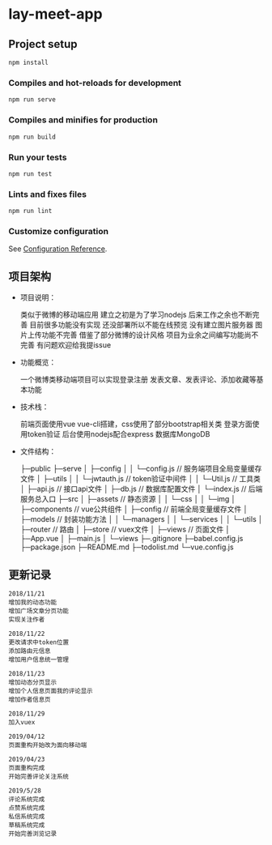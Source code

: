 # lay-meet-app

## Project setup
```
npm install
```

### Compiles and hot-reloads for development
```
npm run serve
```

### Compiles and minifies for production
```
npm run build
```

### Run your tests
```
npm run test
```

### Lints and fixes files
```
npm run lint
```

### Customize configuration
See [Configuration Reference](https://cli.vuejs.org/config/).

## 项目架构

 - 项目说明：

    类似于微博的移动端应用 建立之初是为了学习nodejs 后来工作之余也不断完善
    目前很多功能没有实现
    还没部署所以不能在线预览
    没有建立图片服务器 图片上传功能不完善
    借鉴了部分微博的设计风格
    项目为业余之间编写功能尚不完善 有问题欢迎给我提issue

 - 功能概览：

     一个微博类移动端项目可以实现登录注册 发表文章、发表评论、添加收藏等基本功能

 - 技术栈：

    前端页面使用vue vue-cli搭建，css使用了部分bootstrap相关类
    登录方面使用token验证
    后台使用nodejs配合express
    数据库MongoDB

 - 文件结构：

     ├─public
     ├─serve
     │  ├─config
     │  │  └─config.js                      // 服务端项目全局变量缓存文件
     │  ├─utils
     │  │  └─jwtauth.js                     // token验证中间件
     │  │  └─Util.js                        // 工具类
     │  ├─api.js                             // 接口api文件
     │  ├─db.js                              // 数据库配置文件
     │  └─index.js                           // 后端服务总入口
     ├─src
     │  ├─assets                             // 静态资源
     │  │  └─css
     │  │  └─img
     │  ├─components                         // vue公共组件
     │  ├─config                             // 前端全局变量缓存文件
     │  ├─models                             // 封装功能方法
     │  │  └─managers
     │  │  └─services
     │  │  └─utils
     │  ├─router                             // 路由
     │  ├─store                              // vuex文件
     │  ├─views                              // 页面文件
     │  ├─App.vue
     │  ├─main.js
     │  └─views
     ├─.gitignore
     ├─babel.config.js
     ├─package.json
     ├─README.md
     ├─todolist.md
     └─vue.config.js


## 更新记录
    2018/11/21
    增加我的动态功能
    增加广场文章分页功能
    实现关注作者

    2018/11/22
    更改请求中token位置
    添加路由元信息
    增加用户信息统一管理

    2018/11/23
    增加动态分页显示
    增加个人信息页面我的评论显示
    增加作者信息页

    2018/11/29
    加入vuex

    2019/04/12
    页面重构开始改为面向移动端

    2019/04/23
    页面重构完成
    开始完善评论关注系统

    2019/5/28
    评论系统完成
    点赞系统完成
    私信系统完成
    草稿系统完成
    开始完善浏览记录
